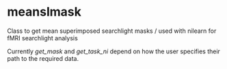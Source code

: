 # meanslmask
Class to get mean superimposed searchlight masks / used with nilearn for fMRI searchlight analysis 

Currently _get_mask_ and _get_task_ni_ depend on how the user specifies their path to the required data.
